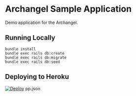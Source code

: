 # Archangel Sample Application

Demo application for the Archangel.

## Running Locally

```
bundle install
bundle exec rails db:create
bundle exec rails db:migrate
bundle exec rails db:seed
```

## Deploying to Heroku

[![Deploy](https://www.herokucdn.com/deploy/button.svg)](https://heroku.com/deploy?template=https://github.com/archangel/sample)
pp.json
